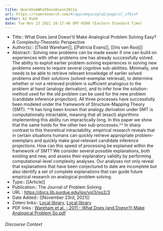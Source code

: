 ```yaml
---
title: @warehamWhatDoesDoesn2011a
url: https://roamresearch.com/#/app/megacoglab/page/cC_xf6zxF
author: AJ Rudd
date: Tue Nov 23 2021 10:17:46 GMT-0500 (Eastern Standard Time)
---
```


- Title:: What Does (and Doesn’t) Make Analogical Problem Solving Easy? A Complexity-Theoretic Perspective
- Author(s):: [[Todd Wareham]], [[Patricia Evans]], [[Iris van Rooij]]
- Abstract:: Solving new problems can be made easier if one can build on experiences with other problems one has already successfully solved. The ability to exploit earlier problem-solving experiences in solving new problems seems to require several cognitive sub-abilities. Minimally, one needs to be able to retrieve relevant knowledge of earlier solved problems and their solutions (solved-exemplar retrieval), to determine whether or not a retrieved problem is sufficient analogous to the problem at hand (analogy derivation), and to infer how the solution-method used for the old problem can be used for the new problem (candidate inference projection). All three processes have successfully been modeled under the framework of Structure-Mapping Theory (SMT). ^^It has long been known that analogy derivation under SMT is computationally intractable, meaning that all (exact) algorithms implementing this ability run impractically long. In this paper we show that the same holds for the other two sub-processes.^^ In sharp contrast to this theoretical intractability, empirical research reveals that in certain situations humans can quickly retrieve appropriate problem-exemplars and quickly make goal-relevant candidate inference projections. How can this speed of processing be explained within the framework of SMT? We consider several possible explanations, both existing and new, and assess their explanatory validity by performing computational-level complexity analyses. Our analyses not only reveal that explanations that have been conjectured to date are incomplete but also identify a set of complete explanations that can guide future empirical research on analogical problem solving.
- Type:: [[Article]]
- Publication:: The Journal of Problem Solving
- URL : https://docs.lib.purdue.edu/jps/vol3/iss2/3
- Date Added:: [[November 23rd, 2021]]
- Zotero links:: [Local library](zotero://select/groups/2451508/items/DDPYYVKH), [Local library](https://www.zotero.org/groups/2451508/items/DDPYYVKH)
- PDF links : [Wareham et al. - 2011 - What Does (and Doesn’t) Make Analogical Problem So.pdf](zotero://open-pdf/groups/2451508/items/NA3BZL25)

###### Discourse Context


